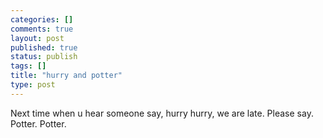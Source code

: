 ```yaml
--- 
categories: []
comments: true
layout: post
published: true
status: publish
tags: []
title: "hurry and potter"
type: post
---
```

<div id="msgcns!3725CC0EE38B1F6!449" class="bvMsg">Next  time when u hear someone say,
hurry hurry, we are late. Please say. Potter. Potter.</div>
